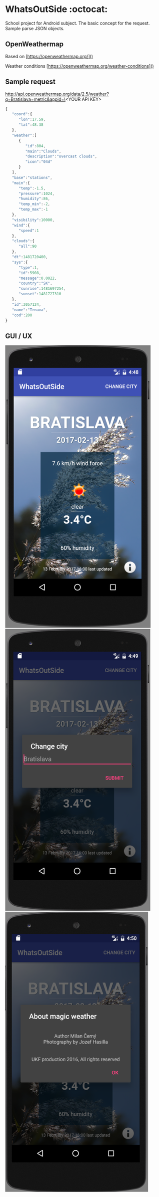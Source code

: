 # WhatsOutSide :octocat:
School project for Android subject. The basic concept for the request. 
Sample parse JSON objects.


## OpenWeathermap
Based on [https://openweathermap.org/]()

Weather conditions [https://openweathermap.org/weather-conditions]()

## Sample request

http://api.openweathermap.org/data/2.5/weather?q=Bratislava=metric&appid=\<YOUR API KEY\>

```javascript
{
   "coord":{
      "lon":17.59,
      "lat":48.38
   },
   "weather":[
      {
         "id":804,
         "main":"Clouds",
         "description":"overcast clouds",
         "icon":"04d"
      }
   ],
   "base":"stations",
   "main":{
      "temp":-1.5,
      "pressure":1024,
      "humidity":86,
      "temp_min":-2,
      "temp_max":-1
   },
   "visibility":10000,
   "wind":{
      "speed":1
   },
   "clouds":{
      "all":90
   },
   "dt":1481720400,
   "sys":{
      "type":1,
      "id":5908,
      "message":0.0022,
      "country":"SK",
      "sunrise":1481697254,
      "sunset":1481727310
   },
   "id":3057124,
   "name":"Trnava",
   "cod":200
}
```

## GUI / UX
![gui aplikacie](./img/11.png)
![gui aplikacie](./img/12.png)
![gui aplikacie](./img/13.png)
